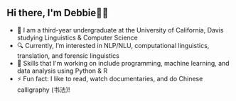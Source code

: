 ## Hi there, I'm Debbie👋🏾

- 🔭 I am a third-year undergraduate at the University of California, Davis studying Linguistics & Computer Science
- 🔍 Currently, I’m interested in NLP/NLU, computational linguistics, translation, and forensic linguistics
- 🌱 Skills that I'm working on include programming, machine learning, and data analysis using Python & R 
- ⚡ Fun fact: I like to read, watch documentaries, and do Chinese calligraphy (书法)!

